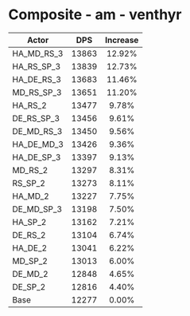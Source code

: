 # Composite - am - venthyr
| Actor | DPS | Increase |
|---|:---:|:---:|
|HA_MD_RS_3|13863|12.92%|
|HA_RS_SP_3|13839|12.73%|
|HA_DE_RS_3|13683|11.46%|
|MD_RS_SP_3|13651|11.20%|
|HA_RS_2|13477|9.78%|
|DE_RS_SP_3|13456|9.61%|
|DE_MD_RS_3|13450|9.56%|
|HA_DE_MD_3|13426|9.36%|
|HA_DE_SP_3|13397|9.13%|
|MD_RS_2|13297|8.31%|
|RS_SP_2|13273|8.11%|
|HA_MD_2|13227|7.75%|
|DE_MD_SP_3|13198|7.50%|
|HA_SP_2|13162|7.21%|
|DE_RS_2|13104|6.74%|
|HA_DE_2|13041|6.22%|
|MD_SP_2|13013|6.00%|
|DE_MD_2|12848|4.65%|
|DE_SP_2|12816|4.40%|
|Base|12277|0.00%|
